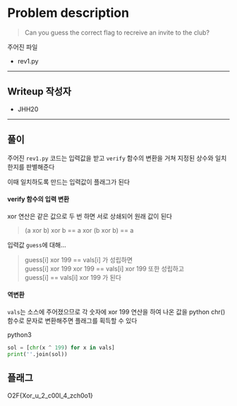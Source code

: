 # Problem description

> Can you guess the correct flag to recreive an invite to the club?

주어진 파일
- rev1.py

---

## Writeup 작성자

- JHH20

---

## 풀이

주어진 `rev1.py` 코드는 입력값을 받고 `verify` 함수의 변환을 거쳐 지정된 상수와 일치한지를 판별해준다

이때 일치하도록 만드는 입력값이 플래그가 된다

#### verify 함수의 입력 변환

xor 연산은 같은 값으로 두 번 하면 서로 상쇄되어 원래 값이 된다
> (a xor b) xor b == a xor (b xor b) == a

입력값 `guess`에 대해...
> guess[i] xor 199 == vals[i] 가 성립하면<br>
> guess[i] xor 199 xor 199 == vals[i] xor 199 또한 성립하고<br>
> guess[i] == vals[i] xor 199 가 된다

#### 역변환

`vals`는 소스에 주어졌으므로 각 숫자에 xor 199 연산을 하여 나온 값을 python chr() 함수로 문자로 변환해주면 플래그를 획득할 수 있다

python3
```python
sol = [chr(x ^ 199) for x in vals]
print(''.join(sol))
```

## 플래그

O2F{Xor_u_2_c00l_4_zch0o1}